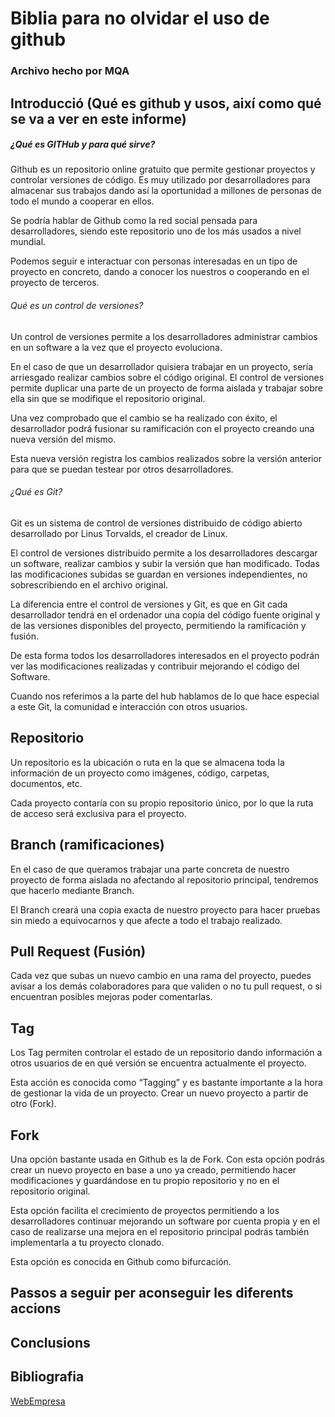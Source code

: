 # Biblia para no olvidar el uso de github
### Archivo hecho por MQA





## Introducció (Qué es github y usos, així como qué se va a ver en este informe)

##### ¿Qué es GITHub y para qué sirve?

Github es un repositorio online gratuito que permite gestionar proyectos y controlar versiones de código. 
Es muy utilizado por desarrolladores para almacenar sus trabajos dando así la oportunidad a millones de personas de todo el mundo a cooperar en ellos.

Se podría hablar de Github como la red social pensada para desarrolladores,
siendo este repositorio uno de los más usados a nivel mundial.

Podemos seguir e interactuar con personas interesadas en un tipo de proyecto en concreto,
dando a conocer los nuestros o cooperando en el proyecto de terceros.

###### Qué es un control de versiones?

Un control de versiones permite a los desarrolladores administrar cambios en un software a la vez que el proyecto evoluciona.

En el caso de que un desarrollador quisiera trabajar en un proyecto, sería arriesgado realizar cambios sobre el código original. 
El control de versiones permite duplicar una parte de un proyecto de forma aislada y trabajar sobre ella sin que se modifique el repositorio original.

Una vez comprobado que el cambio se ha realizado con éxito,
el desarrollador podrá fusionar su ramificación con el proyecto creando una nueva versión del mismo.

Esta nueva versión registra los cambios realizados sobre la versión anterior para que se puedan testear por otros desarrolladores.

###### ¿Qué es Git?

Git es un sistema de control de versiones distribuido de código abierto desarrollado por Linus Torvalds,
el creador de Linux.

El control de versiones distribuido permite a los desarrolladores descargar un software,
realizar cambios y subir la versión que han modificado. 
Todas las modificaciones subidas se guardan en versiones independientes,
no sobrescribiendo en el archivo original.

La diferencia entre el control de versiones y Git,
es que en Git cada desarrollador tendrá en el ordenador una copia del código fuente original y de las versiones disponibles del proyecto,
permitiendo la ramificación y fusión.

De esta forma todos los desarrolladores interesados en el proyecto podrán ver las modificaciones realizadas y contribuir mejorando el código del Software.

Cuando nos referimos a la parte del hub hablamos de lo que hace especial a este Git,
la comunidad e interacción con otros usuarios.

## Repositorio
Un repositorio es la ubicación o ruta en la que se almacena toda la información de un proyecto como imágenes, código, carpetas, documentos, etc.

Cada proyecto contaría con su propio repositorio único, por lo que la ruta de acceso será exclusiva para el proyecto.

## Branch (ramificaciones)
En el caso de que queramos trabajar una parte concreta de nuestro proyecto de forma aislada no afectando al repositorio principal, tendremos que hacerlo mediante Branch.

El Branch creará una copia exacta de nuestro proyecto para hacer pruebas sin miedo a equivocarnos y que afecte a todo el trabajo realizado.

## Pull Request (Fusión)
Cada vez que subas un nuevo cambio en una rama del proyecto, puedes avisar a los demás colaboradores para que validen o no tu pull request, o si encuentran posibles mejoras poder comentarlas.

## Tag
Los Tag permiten controlar el estado de un repositorio dando información a otros usuarios de en qué versión se encuentra actualmente el proyecto.

Esta acción es conocida como “Tagging” y es bastante importante a la hora de gestionar la vida de un proyecto.
Crear un nuevo proyecto a partir de otro (Fork).

## Fork
Una opción bastante usada en Github es la de Fork. Con esta opción podrás crear un nuevo proyecto en base a uno ya creado, permitiendo hacer modificaciones y guardándose en tu propio repositorio y no en el repositorio original.

Esta opción facilita el crecimiento de proyectos permitiendo a los desarrolladores continuar mejorando un software por cuenta propia y en el caso de realizarse una mejora en el repositorio principal podrás también implementarla a tu proyecto clonado.

Esta opción es conocida en Github como bifurcación.

## Passos a seguir per aconseguir les diferents accions




## Conclusions






## Bibliografia
[WebEmpresa](https://www.webempresa.com/hosting/que-es-github.html#:~:text=Github%20es%20un%20repositorio%20online,mundo%20a%20cooperar%20en%20ellos.)

